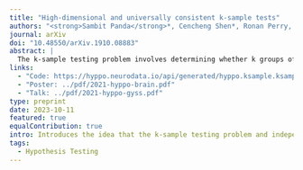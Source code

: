 ```yaml
---
title: "High-dimensional and universally consistent k-sample tests"
authors: "<strong>Sambit Panda</strong>*, Cencheng Shen*, Ronan Perry, Jelle Zorn, Antoine Lutz, Carey E. Priebe, and Joshua T. Vogelstein"
journal: arXiv
doi: "10.48550/arXiv.1910.08883"
abstract: |
  The k-sample testing problem involves determining whether k groups of data points are each drawn from the same distribution. The standard method for k-sample testing in biomedicine is Multivariate analysis of variance (MANOVA), despite that it depends on strong, and often unsuitable, parametric assumptions. Moreover, independence testing and k-sample testing are closely related, and several universally consistent high-dimensional independence tests such as distance correlation (Dcorr) and Hilbert-Schmidt-Independence-Criterion (Hsic) enjoy solid theoretical and empirical properties. In this paper, we prove that independence tests achieve universally consistent k-sample testing and that k-sample statistics such as Energy and Maximum Mean Discrepancy (MMD) are precisely equivalent to Dcorr. An empirical evaluation of nonparametric independence tests showed that they generally perform better than the popular MANOVA test, even in Gaussian distributed scenarios. The evaluation included several popular independence statistics and covered a comprehensive set of simulations. Additionally, the testing approach was extended to perform multiway and multilevel tests, which were demonstrated in a simulated study as well as a real-world fMRI brain scans with a set of attributes.
links:
  - "Code: https://hyppo.neurodata.io/api/generated/hyppo.ksample.ksample#hyppo.ksample.KSample"
  - "Poster: ../pdf/2021-hyppo-brain.pdf"
  - "Talk: ../pdf/2021-hyppo-gyss.pdf"
type: preprint
date: 2023-10-11
featured: true
equalContribution: true
intro: Introduces the idea that the k-sample testing problem and independence testing problem are equivalent up to a transformation of the data.
tags:
  - Hypothesis Testing
---
```

